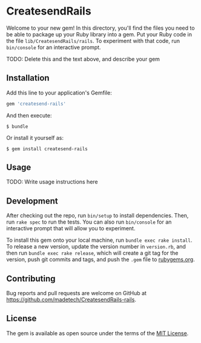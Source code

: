 # CreatesendRails

Welcome to your new gem! In this directory, you'll find the files you need to be able to package up your Ruby library into a gem. Put your Ruby code in the file `lib/CreatesendRails/rails`. To experiment with that code, run `bin/console` for an interactive prompt.

TODO: Delete this and the text above, and describe your gem

## Installation

Add this line to your application's Gemfile:

```ruby
gem 'createsend-rails'
```

And then execute:

    $ bundle

Or install it yourself as:

    $ gem install createsend-rails

## Usage

TODO: Write usage instructions here

## Development

After checking out the repo, run `bin/setup` to install dependencies. Then, run `rake spec` to run the tests. You can also run `bin/console` for an interactive prompt that will allow you to experiment.

To install this gem onto your local machine, run `bundle exec rake install`. To release a new version, update the version number in `version.rb`, and then run `bundle exec rake release`, which will create a git tag for the version, push git commits and tags, and push the `.gem` file to [rubygems.org](https://rubygems.org).

## Contributing

Bug reports and pull requests are welcome on GitHub at https://github.com/madetech/CreatesendRails-rails.


## License

The gem is available as open source under the terms of the [MIT License](http://opensource.org/licenses/MIT).

